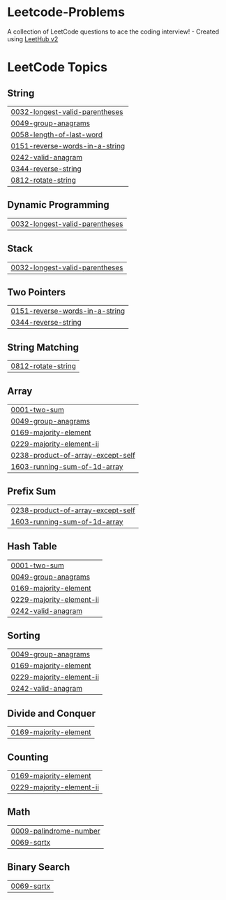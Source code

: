 # Leetcode-Problems
A collection of LeetCode questions to ace the coding interview! - Created using [LeetHub v2](https://github.com/arunbhardwaj/LeetHub-2.0)

<!---LeetCode Topics Start-->
# LeetCode Topics
## String
|  |
| ------- |
| [0032-longest-valid-parentheses](https://github.com/Krisanth-21/Leetcode-Problems/tree/master/0032-longest-valid-parentheses) |
| [0049-group-anagrams](https://github.com/Krisanth-21/Leetcode-Problems/tree/master/0049-group-anagrams) |
| [0058-length-of-last-word](https://github.com/Krisanth-21/Leetcode-Problems/tree/master/0058-length-of-last-word) |
| [0151-reverse-words-in-a-string](https://github.com/Krisanth-21/Leetcode-Problems/tree/master/0151-reverse-words-in-a-string) |
| [0242-valid-anagram](https://github.com/Krisanth-21/Leetcode-Problems/tree/master/0242-valid-anagram) |
| [0344-reverse-string](https://github.com/Krisanth-21/Leetcode-Problems/tree/master/0344-reverse-string) |
| [0812-rotate-string](https://github.com/Krisanth-21/Leetcode-Problems/tree/master/0812-rotate-string) |
## Dynamic Programming
|  |
| ------- |
| [0032-longest-valid-parentheses](https://github.com/Krisanth-21/Leetcode-Problems/tree/master/0032-longest-valid-parentheses) |
## Stack
|  |
| ------- |
| [0032-longest-valid-parentheses](https://github.com/Krisanth-21/Leetcode-Problems/tree/master/0032-longest-valid-parentheses) |
## Two Pointers
|  |
| ------- |
| [0151-reverse-words-in-a-string](https://github.com/Krisanth-21/Leetcode-Problems/tree/master/0151-reverse-words-in-a-string) |
| [0344-reverse-string](https://github.com/Krisanth-21/Leetcode-Problems/tree/master/0344-reverse-string) |
## String Matching
|  |
| ------- |
| [0812-rotate-string](https://github.com/Krisanth-21/Leetcode-Problems/tree/master/0812-rotate-string) |
## Array
|  |
| ------- |
| [0001-two-sum](https://github.com/Krisanth-21/Leetcode-Problems/tree/master/0001-two-sum) |
| [0049-group-anagrams](https://github.com/Krisanth-21/Leetcode-Problems/tree/master/0049-group-anagrams) |
| [0169-majority-element](https://github.com/Krisanth-21/Leetcode-Problems/tree/master/0169-majority-element) |
| [0229-majority-element-ii](https://github.com/Krisanth-21/Leetcode-Problems/tree/master/0229-majority-element-ii) |
| [0238-product-of-array-except-self](https://github.com/Krisanth-21/Leetcode-Problems/tree/master/0238-product-of-array-except-self) |
| [1603-running-sum-of-1d-array](https://github.com/Krisanth-21/Leetcode-Problems/tree/master/1603-running-sum-of-1d-array) |
## Prefix Sum
|  |
| ------- |
| [0238-product-of-array-except-self](https://github.com/Krisanth-21/Leetcode-Problems/tree/master/0238-product-of-array-except-self) |
| [1603-running-sum-of-1d-array](https://github.com/Krisanth-21/Leetcode-Problems/tree/master/1603-running-sum-of-1d-array) |
## Hash Table
|  |
| ------- |
| [0001-two-sum](https://github.com/Krisanth-21/Leetcode-Problems/tree/master/0001-two-sum) |
| [0049-group-anagrams](https://github.com/Krisanth-21/Leetcode-Problems/tree/master/0049-group-anagrams) |
| [0169-majority-element](https://github.com/Krisanth-21/Leetcode-Problems/tree/master/0169-majority-element) |
| [0229-majority-element-ii](https://github.com/Krisanth-21/Leetcode-Problems/tree/master/0229-majority-element-ii) |
| [0242-valid-anagram](https://github.com/Krisanth-21/Leetcode-Problems/tree/master/0242-valid-anagram) |
## Sorting
|  |
| ------- |
| [0049-group-anagrams](https://github.com/Krisanth-21/Leetcode-Problems/tree/master/0049-group-anagrams) |
| [0169-majority-element](https://github.com/Krisanth-21/Leetcode-Problems/tree/master/0169-majority-element) |
| [0229-majority-element-ii](https://github.com/Krisanth-21/Leetcode-Problems/tree/master/0229-majority-element-ii) |
| [0242-valid-anagram](https://github.com/Krisanth-21/Leetcode-Problems/tree/master/0242-valid-anagram) |
## Divide and Conquer
|  |
| ------- |
| [0169-majority-element](https://github.com/Krisanth-21/Leetcode-Problems/tree/master/0169-majority-element) |
## Counting
|  |
| ------- |
| [0169-majority-element](https://github.com/Krisanth-21/Leetcode-Problems/tree/master/0169-majority-element) |
| [0229-majority-element-ii](https://github.com/Krisanth-21/Leetcode-Problems/tree/master/0229-majority-element-ii) |
## Math
|  |
| ------- |
| [0009-palindrome-number](https://github.com/Krisanth-21/Leetcode-Problems/tree/master/0009-palindrome-number) |
| [0069-sqrtx](https://github.com/Krisanth-21/Leetcode-Problems/tree/master/0069-sqrtx) |
## Binary Search
|  |
| ------- |
| [0069-sqrtx](https://github.com/Krisanth-21/Leetcode-Problems/tree/master/0069-sqrtx) |
<!---LeetCode Topics End-->